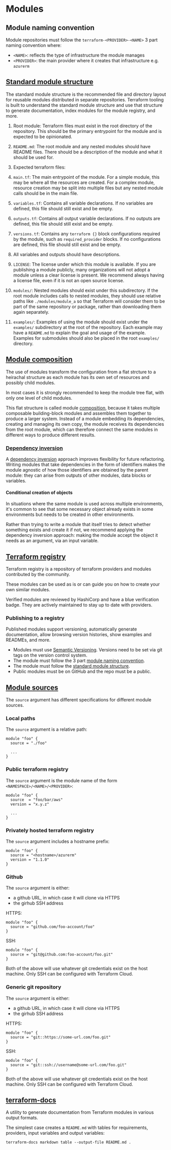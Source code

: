 # Modules

## Module naming convention

Module repositories must follow the `terraform-<PROVIDER>-<NAME>` 3 part naming
convention where:
- `<NAME>`: reflects the type of infrastructure the module manages
- `<PROVIDER>`: the main provider where it creates that infrastructure e.g. `azurerm`

## [Standard module structure](https://developer.hashicorp.com/terraform/language/modules/develop/structure)

The standard module structure is the recommended file and directory layout for
reusable modules distributed in separate repositories. Terraform tooling is
built to understand the standard module structure and use that structure to
generate documentation, index modules for the module registry, and more.

1. Root module: Terraform files must exist in the root directory of the repository.
  This should be the primary entrypoint for the module and is expected to be opinionated.

2. `README.md`: The root module and any nested modules should have README files.
  There should be a description of the module and what it should be used for.

3. Expected terraform files:
  1. `main.tf`: The main entrypoint of the module. For a simple module, this
    may be where all the resources are created. For a complex module, resource
    creation may be split into multiple files but any nested module calls should
    be in the main file.
  2. `variables.tf`: Contains all variable declarations. If no variables are
     defined, this file should still exist and be empty.
  3. `outputs.tf`: Contains all output variable declarations. If no outputs are
     defined, this file should still exist and be empty.
  4. `versions.tf`: Contains any `terraform {}` block configurations required by
     the module, such as `required_provider` blocks. If no configurations are
     defined, this file should still exist and be empty.

4. All variables and outputs should have descriptions.

5. `LICENSE`: The license under which this module is available. If you are publishing
  a module publicly, many organizations will not adopt a module unless a clear
  license is present. We recommend always having a license file, even if it is
  not an open source license.

6. `modules/`: Nested modules should exist under this subdirectory. If the root
  module includes calls to nested modules, they should use relative paths
  like `./modules/module_a` so that Terraform will consider them to be part
  of the same repository or package, rather than downloading them again separately.

7. `examples/`: Examples of using the module should exist under the `examples/`
  subdirectory at the root of the repository. Each example may have a `README.md`
  to explain the goal and usage of the example. Examples for submodules should
  also be placed in the root `examples/` directory.

## [Module composition](https://developer.hashicorp.com/terraform/language/modules/develop/composition)

The use of modules transform the configuration from a flat strcture to a
heirachal structure as each module has its own set of resources and
possibly child modules.

In most cases it is strongly recommended to keep the module tree flat,
with only one level of child modules.

This flat structure is called module
[composition](https://en.wikipedia.org/wiki/Composability), because
it takes multiple composable building-block modules and assembles
them together to produce a larger system. Instead of a module embedding
its dependencies, creating and managing its own copy, the module
receives its dependencies from the root module, which can therefore
connect the same modules in different ways to produce different results.

### [Dependency inversion](https://developer.hashicorp.com/terraform/language/modules/develop/composition#dependency-inversion)

A
[dependency inversion](https://en.wikipedia.org/wiki/Dependency_inversion_principle)
approach improves flexibility for future refactoring. Writing modules
that take dependencies in the form of identifiers makes the module
agnostic of how those identifiers are obtained by the parent module:
they can arise from outputs of other modules, data blocks or variables.

#### Conditional creation of objects

In situations where the same module is used across multiple environments, it's common
to see that some necessary object already exists in some environments but needs to be
created in other environments.

Rather than trying to write a module that itself tries to detect whether something
exists and create it if not, we recommend applying the dependency inversion approach:
making the module accept the object it needs as an argument, via an input variable.

## [Terraform registry](https://registry.terraform.io/)

Terraform registry is a repository of terraform providers and modules
contributed by the community.

These modules can be used as is or can guide you on how to create your own
similar modules.

Verified modules are reviewed by HashiCorp and have a blue verification badge.
They are actively maintained to stay up to date with providers.

### Publishing to a registry

Published modules support versioning, automatically generate documentation,
allow browsing version histories, show examples and READMEs, and more.

- Modules must use [Semantic Versioning](https://semver.org/). Versions need to
  be set via git tags on the version control system.
- The module must follow the 3 part
  [module naming convention](#module-naming-convention).
- The module must follow the
  [standard module structure](#standard-module-structure).
- Public modules must be on GitHub and the repo must be a public.

## [Module sources](https://developer.hashicorp.com/terraform/language/modules/sources#local-paths)

The `source` argument has different specifications for different module sources.

### Local paths

The `source` argument is a relative path:
```
module "foo" {
  source = "./foo"

  ...
}
```

### Public terraform registry

The `source` argument is the module name of the form `<NAMESPACE>/<NAME>/<PROVIDER>`:
```
module "foo" {
  source  = "foo/bar/aws"
  version = "x.y.z"

  ...
}
```

### Privately hosted terraform registry

The `source` argument includes a hostname prefix:
```
module "foo" {
  source = "<hostname>/azurerm"
  version = "1.1.0"
}
```

### Github

The `source` argument is either:
- a github URL, in which case it will clone via HTTPS
- the girhub SSH address

HTTPS:
```
module "foo" {
  source = "github.com/foo-account/foo"
}
```

SSH:
```
module "foo" {
  source = "git@github.com:foo-account/foo.git"
}
```

Both of the above will use whatever git credentials exist on the host machine.
Only SSH can be configured with Terraform Cloud.

### Generic git repository

The `source` argument is either:
- a github URL, in which case it will clone via HTTPS
- the girhub SSH address

HTTPS:
```
module "foo" {
  source = "git::https://some-url.com/foo.git"
}
```

SSH:
```
module "foo" {
  source = "git::ssh://username@some-url.com/foo.git"
}
```

Both of the above will use whatever git credentials exist on the host machine.
Only SSH can be configured with Terraform Cloud.

## [terraform-docs](https://github.com/terraform-docs/terraform-docs)

A utility to generate documentation from Terraform modules in various output formats.

The simplest case creates a `README.md` with tables for requirements,
providers, input variables and output variables:

```
terraform-docs markdown table --output-file README.md .
```

